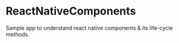# ReactNativeComponents
Sample app to understand react native components &amp; its life-cycle methods.
